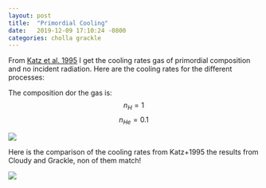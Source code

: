 ```yaml
---
layout: post
title:  "Primordial Cooling"
date:   2019-12-09 17:10:24 -0800
categories: cholla grackle
---
```


From [Katz et al. 1995](https://arxiv.org/abs/astro-ph/9509107) I get the cooling rates gas of primordial composition and no incident radiation. Here are the cooling rates for the different processes:


The composition dor the gas is: $$n_{H} = 1$$  $$n_{He} = 0.1$$  



<img src="{{ site.url }}assets/images/primordial_cooling.png"> 


Here is the comparison of the cooling rates from Katz+1995 the results from Cloudy and Grackle, non of them match!

<img src="{{ site.url }}assets/images/primordial_cooling_comparison.png"> 
